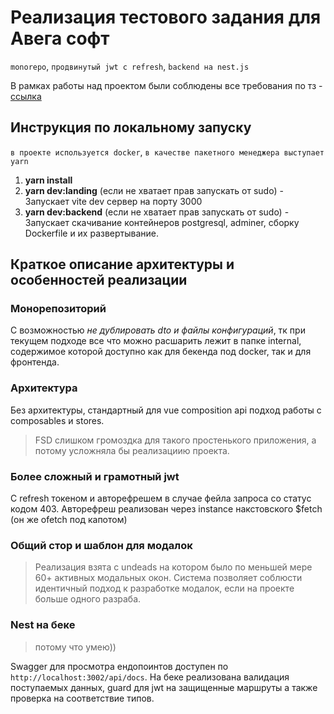 # Реализация тестового задания для Авега софт
`monorepo`, `продвинутый jwt с refresh`,  `backend на nest.js` 

В рамках работы над проектом были соблюдены все требования по тз - [ссылка](https://docs.yandex.ru/docs/view?url=ya-disk-public%3A%2F%2FnawpAB13%2BvUu6VJlqJXlkBUko1De2Yphbi5%2B5RkLxlP45bqyaXN4G%2F3%2FQMZYAU60lsg4VIaLrfRKbQetv4dueQ%3D%3D&name=%D0%A2%D0%B5%D1%81%D1%82%D0%BE%D0%B2%D0%BE%D0%B5%20%D0%B7%D0%B0%D0%B4%D0%B0%D0%BD%D0%B8%D0%B5%20%D0%B4%D0%BB%D1%8F%20%D1%81%D0%BE%D0%B8%D1%81%D0%BA%D0%B0%D1%82%D0%B5%D0%BB%D1%8F.docx&nosw=1)

## Инструкция по локальному запуску
`в проекте используется docker`, `в качестве пакетного менеджера выступает yarn`

1. **yarn install**
2. **yarn dev:landing** (если не хватает прав запускать от sudo) - 
Запускает vite dev сервер на порту 3000 
3. **yarn dev:backend** (если не хватает прав запускать от sudo) - 
Запускает скачивание контейнеров postgresql, adminer, сборку Dockerfile и их развертывание.

## Краткое описание архитектуры и особенностей реализации
### Монорепозиторий 
С возможностью _не дублировать dto и файлы конфигураций_, тк при текущем подходе все что можно расшарить
лежит в папке internal, содержимое которой доступно как для бекенда под docker, так и для фронтенда.
### Архитектура
Без архитектуры, стандартный для vue composition api подход работы с composables и stores.
> FSD слишком громоздка для такого простенького приложения, а потому усложняла бы реализациию проекта.
### Более сложный и грамотный jwt
С refresh токеном и авторефрешем в случае фейла запроса со статус кодом 403.
Авторефреш реализован через instance накстовского $fetch (он же ofetch под капотом)
### Общий стор и шаблон для модалок
> Реализация взята с undeads на котором было по меньшей мере 60+ активных модальных окон.
Система позволяет соблюсти идентичный подход к разработке модалок, если на проекте больше одного разраба.
### Nest на беке
> потому что умею))

Swagger для просмотра ендопоинтов доступен по `http://localhost:3002/api/docs`.
На беке реализована валидация поступаемых данных, guard для jwt на защищенные маршруты а также проверка на соответствие типов.
